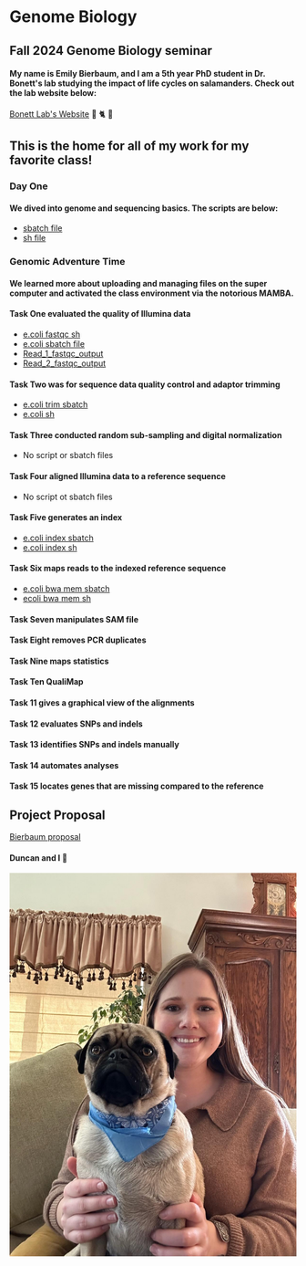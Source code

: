 # Genome Biology 
## Fall 2024 Genome Biology seminar

#### My name is Emily Bierbaum, and I am a 5th year PhD student in Dr. Bonett's lab studying the impact of life cycles on salamanders. Check out the lab website below:
[Bonett Lab's Website](https://ronbonett.weebly.com/people.html)
🦎 🐈 🐸

## This is the home for all of my work for my favorite class!
### Day One
#### We dived into genome and sequencing basics. The scripts are below: 
- [sbatch file](https://github.com/EmilyBierbaum/Genome_Biology/blob/main/test.sbatch)
- [sh file](https://github.com/EmilyBierbaum/Genome_Biology/blob/main/test.sh)


### Genomic Adventure Time
#### We learned more about uploading and managing files on the super computer and activated the class environment via the notorious MAMBA.
#### Task One evaluated the quality of Illumina data 
- [e.coli fastqc sh](https://github.com/EmilyBierbaum/Genome_Biology/blob/main/ecoli_fastqc.sh)  
- [e.coli sbatch file](https://github.com/EmilyBierbaum/Genome_Biology/blob/main/ecoli_fastqc.sbatch)  
- [Read_1_fastqc_output](read_1_fastqc.html)   
- [Read_2_fastqc_output](read_2_fastqc.html)   

#### Task Two was for sequence data quality control and adaptor trimming
- [e.coli trim sbatch](ecoli_trim.sbatch) 
- [e.coli sh](ecoli_trim.sh) 

#### Task Three conducted random sub-sampling and digital normalization
- No script or sbatch files 
#### Task Four aligned Illumina data to a reference sequence 
- No script ot sbatch files 

#### Task Five generates an index 
- [e.coli index sbatch](ecoli_trim.sbatch) 
- [e.coli index sh](ecoli_index.sh)  

#### Task Six maps reads to the indexed reference sequence
 - [e.coli bwa mem sbatch](ecoli_bwa_mem.sbatch)
 - [ecoli bwa mem sh](ecoli_bwa_mem.sh) 

#### Task Seven manipulates SAM file

#### Task Eight removes PCR duplicates

#### Task Nine maps statistics

#### Task Ten QualiMap

#### Task 11 gives a graphical view of the alignments 

#### Task 12 evaluates SNPs and indels

#### Task 13 identifies SNPs and indels manually

#### Task 14 automates analyses

#### Task 15 locates genes that are missing compared to the reference 

## Project Proposal
[Bierbaum proposal](Proposal.pdf)

#### Duncan and I 🫶
![](Duncan.jpg)
